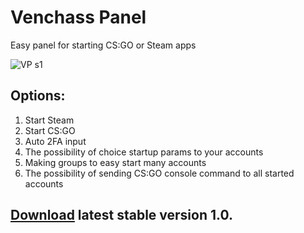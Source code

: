# Venchass Panel

Easy panel for starting CS:GO or Steam apps

![VP s1](https://user-images.githubusercontent.com/49115035/188276931-c23801fb-0ec8-438b-91ea-2ca020381c7f.png)


## Options:
  1. Start Steam
  2. Start CS:GO
  3. Auto 2FA input
  4. The possibility of choice startup params to your accounts
  5. Making groups to easy start many accounts
  6. The possibility of sending CS:GO console command to all started accounts
  
  ## [Download](https://github.com/VenchasS/Venchass_Panel/raw/master/WPF%20Vench%20Launcher/Setup/setup.exe) latest stable version 1.0.
  
